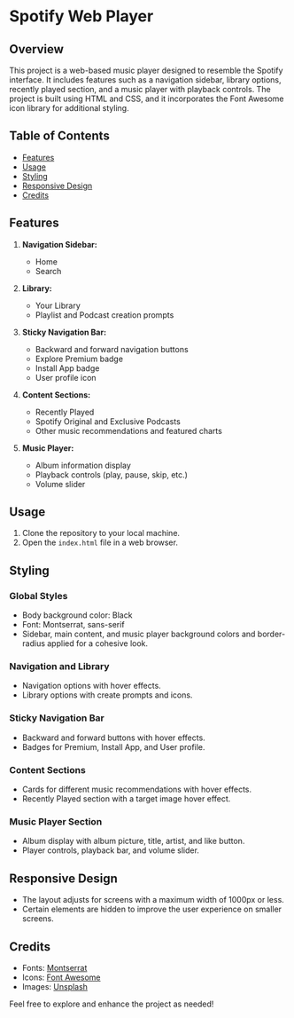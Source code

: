 # Spotify Web Player

## Overview

This project is a web-based music player designed to resemble the Spotify interface. It includes features such as a navigation sidebar, library options, recently played section, and a music player with playback controls. The project is built using HTML and CSS, and it incorporates the Font Awesome icon library for additional styling.

## Table of Contents

- [Features](#features)
- [Usage](#usage)
- [Styling](#styling)
- [Responsive Design](#responsive-design)
- [Credits](#credits)

## Features

1. **Navigation Sidebar:**
   - Home
   - Search

2. **Library:**
   - Your Library
   - Playlist and Podcast creation prompts

3. **Sticky Navigation Bar:**
   - Backward and forward navigation buttons
   - Explore Premium badge
   - Install App badge
   - User profile icon

4. **Content Sections:**
   - Recently Played
   - Spotify Original and Exclusive Podcasts
   - Other music recommendations and featured charts

5. **Music Player:**
   - Album information display
   - Playback controls (play, pause, skip, etc.)
   - Volume slider

## Usage

1. Clone the repository to your local machine.
2. Open the `index.html` file in a web browser.

## Styling

### Global Styles

- Body background color: Black
- Font: Montserrat, sans-serif
- Sidebar, main content, and music player background colors and border-radius applied for a cohesive look.

### Navigation and Library

- Navigation options with hover effects.
- Library options with create prompts and icons.

### Sticky Navigation Bar

- Backward and forward buttons with hover effects.
- Badges for Premium, Install App, and User profile.

### Content Sections

- Cards for different music recommendations with hover effects.
- Recently Played section with a target image hover effect.

### Music Player Section

- Album display with album picture, title, artist, and like button.
- Player controls, playback bar, and volume slider.

## Responsive Design

- The layout adjusts for screens with a maximum width of 1000px or less.
- Certain elements are hidden to improve the user experience on smaller screens.

## Credits

- Fonts: [Montserrat](https://fonts.google.com/specimen/Montserrat)
- Icons: [Font Awesome](https://fontawesome.com/)
- Images: [Unsplash](https://unsplash.com/)

Feel free to explore and enhance the project as needed!
